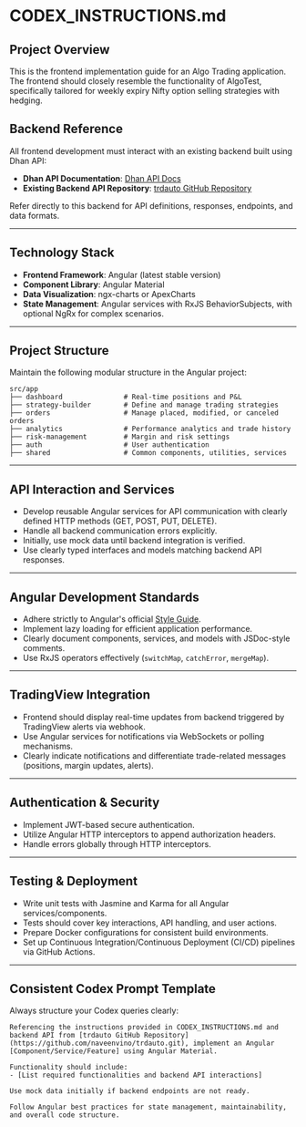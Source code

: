 # CODEX\_INSTRUCTIONS.md

## Project Overview

This is the frontend implementation guide for an Algo Trading application. The frontend should closely resemble the functionality of AlgoTest, specifically tailored for weekly expiry Nifty option selling strategies with hedging.

## Backend Reference

All frontend development must interact with an existing backend built using Dhan API:

* **Dhan API Documentation**: [Dhan API Docs](https://dhanhq.co/docs/v2/instruments/)
* **Existing Backend API Repository**: [trdauto GitHub Repository](https://github.com/naveenvino/trdauto.git)

Refer directly to this backend for API definitions, responses, endpoints, and data formats.

---

## Technology Stack

* **Frontend Framework**: Angular (latest stable version)
* **Component Library**: Angular Material
* **Data Visualization**: ngx-charts or ApexCharts
* **State Management**: Angular services with RxJS BehaviorSubjects, with optional NgRx for complex scenarios.

---

## Project Structure

Maintain the following modular structure in the Angular project:

```
src/app
├── dashboard               # Real-time positions and P&L
├── strategy-builder        # Define and manage trading strategies
├── orders                  # Manage placed, modified, or canceled orders
├── analytics               # Performance analytics and trade history
├── risk-management         # Margin and risk settings
├── auth                    # User authentication
├── shared                  # Common components, utilities, services
```

---

## API Interaction and Services

* Develop reusable Angular services for API communication with clearly defined HTTP methods (GET, POST, PUT, DELETE).
* Handle all backend communication errors explicitly.
* Initially, use mock data until backend integration is verified.
* Use clearly typed interfaces and models matching backend API responses.

---

## Angular Development Standards

* Adhere strictly to Angular's official [Style Guide](https://angular.io/guide/styleguide).
* Implement lazy loading for efficient application performance.
* Clearly document components, services, and models with JSDoc-style comments.
* Use RxJS operators effectively (`switchMap`, `catchError`, `mergeMap`).

---

## TradingView Integration

* Frontend should display real-time updates from backend triggered by TradingView alerts via webhook.
* Use Angular services for notifications via WebSockets or polling mechanisms.
* Clearly indicate notifications and differentiate trade-related messages (positions, margin updates, alerts).

---

## Authentication & Security

* Implement JWT-based secure authentication.
* Utilize Angular HTTP interceptors to append authorization headers.
* Handle errors globally through HTTP interceptors.

---

## Testing & Deployment

* Write unit tests with Jasmine and Karma for all Angular services/components.
* Tests should cover key interactions, API handling, and user actions.
* Prepare Docker configurations for consistent build environments.
* Set up Continuous Integration/Continuous Deployment (CI/CD) pipelines via GitHub Actions.

---

## Consistent Codex Prompt Template

Always structure your Codex queries clearly:

```
Referencing the instructions provided in CODEX_INSTRUCTIONS.md and backend API from [trdauto GitHub Repository](https://github.com/naveenvino/trdauto.git), implement an Angular [Component/Service/Feature] using Angular Material.

Functionality should include:
- [List required functionalities and backend API interactions]

Use mock data initially if backend endpoints are not ready.

Follow Angular best practices for state management, maintainability, and overall code structure.
```
